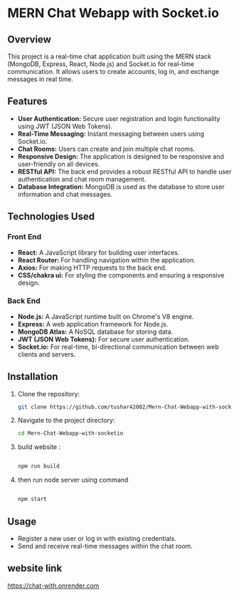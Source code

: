 # MERN Chat Webapp with Socket.io

## Overview

This project is a real-time chat application built using the MERN stack (MongoDB, Express, React, Node.js) and Socket.io for real-time communication. It allows users to create accounts, log in, and exchange messages in real time.

## Features

- **User Authentication:** Secure user registration and login functionality using JWT (JSON Web Tokens).
- **Real-Time Messaging:** Instant messaging between users using Socket.io.
- **Chat Rooms:** Users can create and join multiple chat rooms.
- **Responsive Design:** The application is designed to be responsive and user-friendly on all devices.
- **RESTful API:** The back end provides a robust RESTful API to handle user authentication and chat room management.
- **Database Integration:** MongoDB is used as the database to store user information and chat messages.

## Technologies Used

### Front End
- **React:** A JavaScript library for building user interfaces.
- **React Router:** For handling navigation within the application.
- **Axios:** For making HTTP requests to the back end.
- **CSS/chakra ui:** For styling the components and ensuring a responsive design.

### Back End
- **Node.js:** A JavaScript runtime built on Chrome's V8 engine.
- **Express:** A web application framework for Node.js.
- **MongoDB Atlas:** A NoSQL database for storing data.
- **JWT (JSON Web Tokens):** For secure user authentication.
- **Socket.io:** For real-time, bi-directional communication between web clients and servers.

## Installation

1. Clone the repository:
    ```sh
    git clone https://github.com/tushar42002/Mern-Chat-Webapp-with-socketio.git
    ```
2. Navigate to the project directory:
    ```sh
    cd Mern-Chat-Webapp-with-socketio
    ```



7.  build website :
    ```sh
    
    npm run build
    
    ```
8.  then run node server using command
    ```sh
    
    npm start
    
    ```

## Usage

- Register a new user or log in with existing credentials.
- Send and receive real-time messages within the chat room.



## website link 
<a href="https://chat-with.onrender.com">https://chat-with.onrender.com</a>

